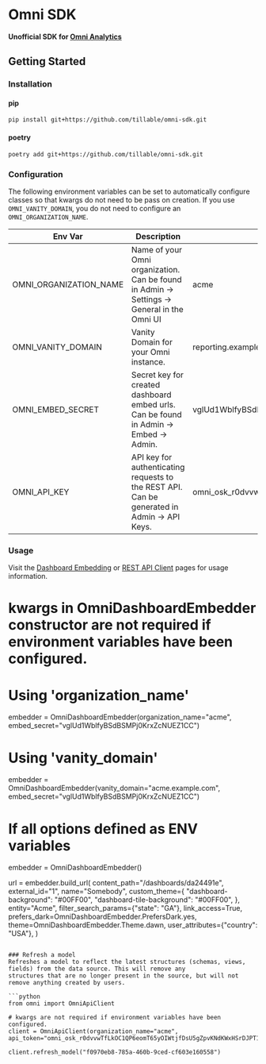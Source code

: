 # Omni SDK

**Unofficial  SDK for [Omni Analytics](https://omni.co/)**

## Getting Started

### Installation

#### pip

`pip install git+https://github.com/tillable/omni-sdk.git`

#### poetry

`poetry add git+https://github.com/tillable/omni-sdk.git`

### Configuration

The following environment variables can be set to automatically configure classes so that kwargs do not need to be pass on creation. If you use `OMNI_VANITY_DOMAIN`, you do not need to configure an `OMNI_ORGANIZATION_NAME`.

| Env Var                | Description | Example |
|------------------------| --- | --- |
| OMNI_ORGANIZATION_NAME | Name of your Omni organization. Can be found in Admin -> Settings -> General in the Omni UI | acme |
| OMNI_VANITY_DOMAIN     | Vanity Domain for your Omni instance. | reporting.example.com |
| OMNI_EMBED_SECRET      | Secret key for created dashboard embed urls. Can be found in Admin -> Embed -> Admin. | vglUd1WblfyBSdBSMPj0KrxZcNUEZ1CC |
| OMNI_API_KEY           | API key for authenticating requests to the REST API. Can be generated in Admin -> API Keys. | omni_osk_r0dvvwTfLkOC1QP6eomT65yOIWtjfDsU5gZpvKNdKWxHSrDJPT1RAUyV |

### Usage

Visit the [Dashboard Embedding](usage/dashboard_embedding.md) or [REST API Client](usage/api_client.md) pages for 
usage information.

# kwargs in OmniDashboardEmbedder constructor are not required if environment variables have been configured.

# Using 'organization_name'
embedder = OmniDashboardEmbedder(organization_name="acme", embed_secret="vglUd1WblfyBSdBSMPj0KrxZcNUEZ1CC")

# Using 'vanity_domain'
embedder = OmniDashboardEmbedder(vanity_domain="acme.example.com", embed_secret="vglUd1WblfyBSdBSMPj0KrxZcNUEZ1CC")

# If all options defined as ENV variables
embedder = OmniDashboardEmbedder()

url = embedder.build_url(
    content_path="/dashboards/da24491e",
    external_id="1",
    name="Somebody",
    custom_theme={
        "dashboard-background": "#00FF00",
        "dashboard-tile-background": "#00FF00",
    },
    entity="Acme",
    filter_search_params={"state": "GA"},
    link_access=True,
    prefers_dark=OmniDashboardEmbedder.PrefersDark.yes,
    theme=OmniDashboardEmbedder.Theme.dawn,
    user_attributes={"country": "USA"},
)
```

### Refresh a model
Refreshes a model to reflect the latest structures (schemas, views, fields) from the data source. This will remove any
structures that are no longer present in the source, but will not remove anything created by users.

```python
from omni import OmniApiClient

# kwargs are not required if environment variables have been configured.
client = OmniApiClient(organization_name="acme", api_token="omni_osk_r0dvvwTfLkOC1QP6eomT65yOIWtjfDsU5gZpvKNdKWxHSrDJPT1RAUyV")

client.refresh_model("f0970eb8-785a-460b-9ced-cf603e160558")
```




